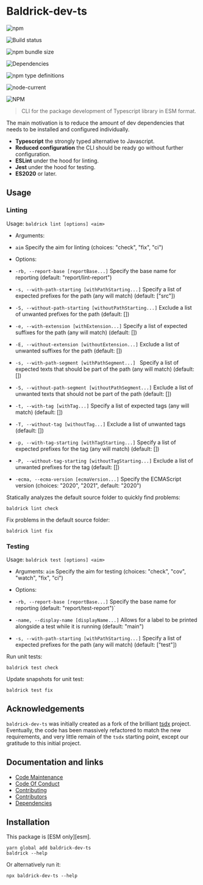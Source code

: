 # Baldrick-dev-ts

![npm](https://img.shields.io/npm/v/baldrick-dev-ts)

![Build status](https://github.com/flarebyte/baldrick-dev-ts/actions/workflows/main.yml/badge.svg)

![npm bundle size](https://img.shields.io/bundlephobia/min/baldrick-dev-ts)

![Dependencies](https://status.david-dm.org/gh/flarebyte/baldrick-dev-ts.svg)

![npm type definitions](https://img.shields.io/npm/types/baldrick-dev-ts)

![node-current](https://img.shields.io/node/v/baldrick-dev-ts)

![NPM](https://img.shields.io/npm/l/baldrick-dev-ts)

> CLI for the package development of Typescript library in ESM format.

The main motivation is to reduce the amount of dev dependencies that needs to be installed and configured individually.

-   **Typescript** the strongly typed alternative to Javascript.
-   **Reduced configuration** the CLI should be ready go without further configuration.
-   **ESLint** under the hood for linting.
-   **Jest** under the hood for testing.
-   **ES2020** or later.

## Usage

### Linting

Usage:  `baldrick lint [options] <aim>`

-   Arguments:
-   `aim`                                                   Specify the aim for linting (choices: "check", "fix", "ci")

-   Options:
-   `-rb, --report-base [reportBase...]`                    Specify the base name for reporting (default: "report/lint-report")
-   `-s, --with-path-starting [withPathStarting...]`        Specify a list of expected prefixes for the path (any will match) (default: ["src"])
-   `-S, --without-path-starting [withoutPathStarting...]` Exclude a list of unwanted prefixes for the path (default: \[])
-   `-e, --with-extension [withExtension...]`              Specify a list of expected suffixes for the path (any will match) (default: \[])
-   `-E, --without-extension [withoutExtension...]`         Exclude a list of unwanted suffixes for the path (default: \[])
-   `-s, --with-path-segment [withPathSegment...] `         Specify a list of expected texts that should be part of the path (any will match) (default: \[])
-   `-S, --without-path-segment [withoutPathSegment...]`   Exclude a list of unwanted texts that should not be part of the path (default: \[])
-   `-t, --with-tag [withTag...]`                           Specify a list of expected tags (any will match) (default: \[])
-   `-T, --without-tag [withoutTag...]`                     Exclude a list of unwanted tags (default: \[])
-   `-p, --with-tag-starting [withTagStarting...]`          Specify a list of expected prefixes for the tag (any will match) (default: \[])
-   `-P, --without-tag-starting [withoutTagStarting...]`    Exclude a list of unwanted prefixes for the tag (default: \[])
-   `-ecma, --ecma-version [ecmaVersion...]`                Specify the ECMAScript version (choices: "2020", "2021", default: "2020")

Statically analyzes the default source folder to quickly find problems:

`baldrick lint check`

Fix problems in the default source folder:

`baldrick lint fix`

### Testing

Usage: `baldrick test [options] <aim>`

-   Arguments:
`aim`                                            Specify the aim for testing (choices: "check", "cov", "watch", "fix", "ci")

-   Options:

-   `-rb, --report-base [reportBase...]`              Specify the base name for reporting (default: "report/test-report")\`
-   `-name, --display-name [displayName...]`          Allows for a label to be printed alongside a test while it is running (default: "main")
-   `-s, --with-path-starting [withPathStarting...]`  Specify a list of expected prefixes for the path (any will match) (default: ["test"])

Run unit tests:

`baldrick test check`

Update snapshots for unit test:

`baldrick test fix`

## Acknowledgements

`baldrick-dev-ts` was initially created as a fork of the brilliant [tsdx](https://github.com/jaredpalmer/tsdx) project.
Eventually, the code has been massively refactored to match the new requirements, and very little remain of the `tsdx` starting point, except our gratitude to this initial project.

## Documentation and links

* [Code Maintenance](MAINTENANCE.md)
* [Code Of Conduct](CODE_OF_CONDUCT.md)
* [Contributing](CONTRIBUTING.md)
* [Contributors](https://github.com/flarebyte/baldrick-dev-ts/graphs/contributors)
* [Dependencies](https://github.com/flarebyte/baldrick-dev-ts/network/dependencies)

## Installation

This package is [ESM only][esm].
```
yarn global add baldrick-dev-ts
baldrick --help
```
Or alternatively run it:
```
npx baldrick-dev-ts --help
```
